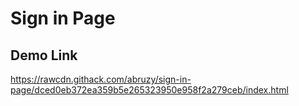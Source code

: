 # Sign in Page

## Demo Link
https://rawcdn.githack.com/abruzy/sign-in-page/dced0eb372ea359b5e265323950e958f2a279ceb/index.html
